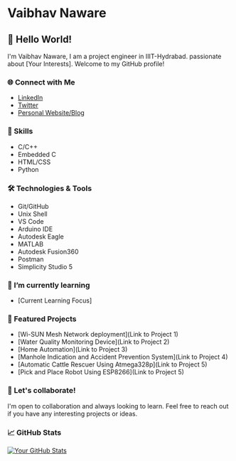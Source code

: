 # Vaibhav Naware

## 👋 Hello World!

I'm Vaibhav Naware, I am a project engineer in IIIT-Hydrabad. passionate about [Your Interests]. Welcome to my GitHub profile!

### 🌐 Connect with Me

- [LinkedIn](https://www.linkedin.com/in/vaibhavnaware01](https://www.linkedin.com/in/vaibhav-naware/))
- [Twitter](https://twitter.com/vaibhavnaware01)
- [Personal Website/Blog](https://yourwebsite.com](https://vaibhavnaware01.github.io/Portfolio/))

### 🚀 Skills

- C/C++
- Embedded C
- HTML/CSS
- Python

### 🛠️ Technologies & Tools

- Git/GitHub
- Unix Shell
- VS Code
- Arduino IDE
- Autodesk Eagle
- MATLAB
- Autodesk Fusion360
- Postman
- Simplicity Studio 5

### 🌱 I’m currently learning

- [Current Learning Focus]

### 🔭 Featured Projects

- [Wi-SUN Mesh Network deployment](Link to Project 1)
- [Water Quality Monitoring Device](Link to Project 2)
- [Home Automation](Link to Project 3)
- [Manhole Indication and Accident Prevention System](Link to Project 4)
- [Automatic Cattle Rescuer Using Atmega328p](Link to Project 5)
- [Pick and Place Robot Using ESP8266](Link to Project 5)



### 🤝 Let's collaborate!

I'm open to collaboration and always looking to learn. Feel free to reach out if you have any interesting projects or ideas.

### 📈 GitHub Stats

[![Your GitHub Stats](https://github-readme-stats.vercel.app/api?username=vaibhavnaware01&show_icons=true&theme=radical)](https://github.com/vaibhavnaware01)

<!-- Optional: Add additional sections like blog posts, achievements, or certifications -->
